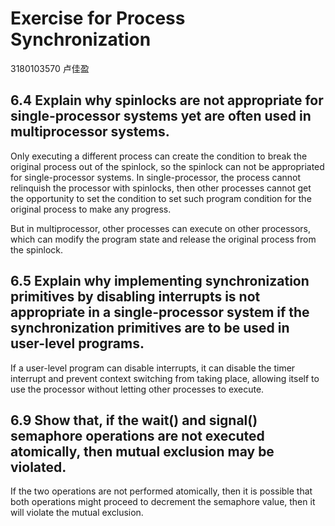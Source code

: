 # Exercise for Process Synchronization

3180103570 卢佳盈

## 6.4 Explain why spinlocks are not appropriate for single-processor systems yet are often used in multiprocessor systems.

Only executing a different process can create the condition to break the original process out of the spinlock, so the spinlock can not be appropriated for single-processor systems. In single-processor, the process cannot relinquish the processor with spinlocks, then other processes cannot get the opportunity to set the condition to set such program condition for the original process to make any progress.

But in multiprocessor, other processes can execute on other processors, which can modify the program state and release the original process from the spinlock.



## 6.5 Explain why implementing synchronization primitives by disabling interrupts is not appropriate in a single-processor system if the synchronization primitives are to be used in user-level programs.

If a user-level program can disable interrupts, it can disable the timer interrupt and prevent context switching from taking place, allowing itself to use the processor without letting other processes to execute.



## 6.9 Show that, if the wait() and signal() semaphore operations are not executed atomically, then mutual exclusion may be violated.

If the two operations are not performed atomically, then it is possible that both operations might proceed to decrement the semaphore value, then it will violate the mutual exclusion.